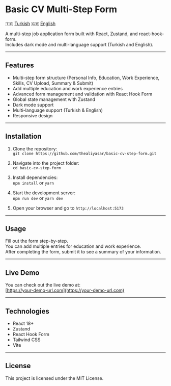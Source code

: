# Basic CV Multi-Step Form

🇹🇷 [Turkish](./READMETR.md)
🇬🇧 [English](./README.md)

A multi-step job application form built with React, Zustand, and react-hook-form.  
Includes dark mode and multi-language support (Turkish and English).

---

## Features

- Multi-step form structure (Personal Info, Education, Work Experience, Skills, CV Upload, Summary & Submit)
- Add multiple education and work experience entries
- Advanced form management and validation with React Hook Form
- Global state management with Zustand
- Dark mode support
- Multi-language support (Turkish & English)
- Responsive design

---

## Installation

1. Clone the repository:  
   `git clone https://github.com/thealiyasar/basic-cv-step-form.git`

2. Navigate into the project folder:  
   `cd basic-cv-step-form`

3. Install dependencies:  
   `npm install` or `yarn`

4. Start the development server:  
   `npm run dev` or `yarn dev`

5. Open your browser and go to `http://localhost:5173`

---

## Usage

Fill out the form step-by-step.  
You can add multiple entries for education and work experience.  
After completing the form, submit it to see a summary of your information.

---

## Live Demo

You can check out the live demo at:  
[https://your-demo-url.com](https://your-demo-url.com)

---

## Technologies

- React 18+
- Zustand
- React Hook Form
- Tailwind CSS
- Vite

---

## License

This project is licensed under the MIT License.
